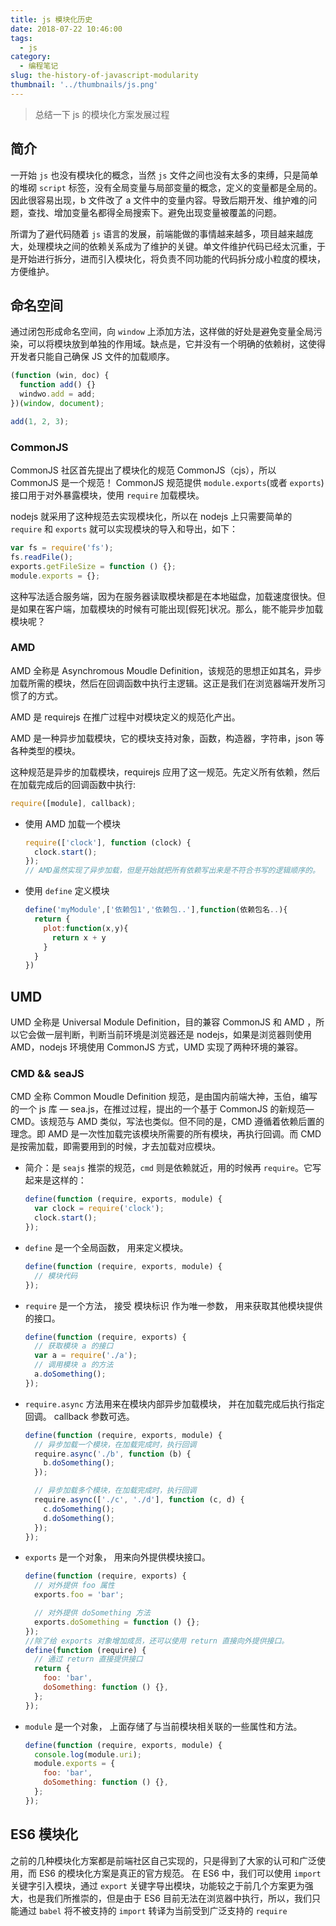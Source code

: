 ```yaml
---
title: js 模块化历史
date: 2018-07-22 10:46:00
tags:
  - js
category:
  - 编程笔记
slug: the-history-of-javascript-modularity
thumbnail: '../thumbnails/js.png'
---
```


> 总结一下 js 的模块化方案发展过程

## **简介**

一开始 `js` 也没有模块化的概念，当然 `js` 文件之间也没有太多的束缚，只是简单的堆砌 `script` 标签，没有全局变量与局部变量的概念，定义的变量都是全局的。因此很容易出现，b 文件改了 a 文件中的变量内容。导致后期开发、维护难的问题，查找、增加变量名都得全局搜索下。避免出现变量被覆盖的问题。

所谓为了避代码随着 `js` 语言的发展，前端能做的事情越来越多，项目越来越庞大，处理模块之间的依赖关系成为了维护的关键。单文件维护代码已经太沉重，于是开始进行拆分，进而引入模块化，将负责不同功能的代码拆分成小粒度的模块，方便维护。

## **命名空间**

通过闭包形成命名空间，向 `window` 上添加方法，这样做的好处是避免变量全局污染，可以将模块放到单独的作用域。缺点是，它并没有一个明确的依赖树，这使得开发者只能自己确保 JS 文件的加载顺序。

```js
(function (win, doc) {
  function add() {}
  windwo.add = add;
})(window, document);

add(1, 2, 3);
```

### **CommonJS**

CommonJS 社区首先提出了模块化的规范 CommonJS（cjs），所以 CommonJS 是一个规范！
CommonJS 规范提供 `module.exports`(或者 `exports`)接口用于对外暴露模块，使用 `require` 加载模块。

nodejs 就采用了这种规范去实现模块化，所以在 nodejs 上只需要简单的 `require` 和 `exports` 就可以实现模块的导入和导出，如下：

```js
var fs = require('fs');
fs.readFile();
exports.getFileSize = function () {};
module.exports = {};
```

这种写法适合服务端，因为在服务器读取模块都是在本地磁盘，加载速度很快。但是如果在客户端，加载模块的时候有可能出现[假死]状况。那么，能不能异步加载模块呢？

### **AMD**

AMD 全称是 Asynchromous Moudle Definition，该规范的思想正如其名，异步加载所需的模块，然后在回调函数中执行主逻辑。这正是我们在浏览器端开发所习惯了的方式。

AMD 是 requirejs 在推广过程中对模块定义的规范化产出。

AMD 是一种异步加载模块，它的模块支持对象，函数，构造器，字符串，json 等各种类型的模块。

这种规范是异步的加载模块，requirejs 应用了这一规范。先定义所有依赖，然后在加载完成后的回调函数中执行:

```js
require([module], callback);
```

- 使用 AMD 加载一个模块

  ```js
  require(['clock'], function (clock) {
    clock.start();
  });
  // AMD虽然实现了异步加载，但是开始就把所有依赖写出来是不符合书写的逻辑顺序的。
  ```

- 使用 `define` 定义模块

  ```js
  define('myModule',['依赖包1','依赖包..'],function(依赖包名..){
    return {
      plot:function(x,y){
        return x + y
      }
    }
  })
  ```

## **UMD**

UMD 全称是 Universal Module Definition，目的兼容 CommonJS 和 AMD ，所以它会做一层判断，判断当前环境是浏览器还是 nodejs，如果是浏览器则使用 AMD，nodejs 环境使用 CommonJS 方式，UMD 实现了两种环境的兼容。

### CMD && seaJS

CMD 全称 Common Moudle Definition 规范，是由国内前端大神，玉伯，编写的一个 js 库 — sea.js，在推过过程，提出的一个基于 CommonJS 的新规范—CMD。该规范与 AMD 类似，写法也类似。但不同的是，CMD 遵循着依赖后置的理念。即 AMD 是一次性加载完该模块所需要的所有模块，再执行回调。而 CMD 是按需加载，即需要用到的时候，才去加载对应模块。

- 简介：是 `seajs` 推崇的规范，`cmd` 则是依赖就近，用的时候再 `require`。它写起来是这样的：

  ```js
  define(function (require, exports, module) {
    var clock = require('clock');
    clock.start();
  });
  ```

- `define` 是一个全局函数， 用来定义模块。

  ```js
  define(function (require, exports, module) {
    // 模块代码
  });
  ```

- `require` 是一个方法， 接受 模块标识 作为唯一参数， 用来获取其他模块提供的接口。

  ```js
  define(function (require, exports) {
    // 获取模块 a 的接口
    var a = require('./a');
    // 调用模块 a 的方法
    a.doSomething();
  });
  ```

- `require.async` 方法用来在模块内部异步加载模块， 并在加载完成后执行指定回调。 callback 参数可选。

  ```js
  define(function (require, exports, module) {
    // 异步加载一个模块，在加载完成时，执行回调
    require.async('./b', function (b) {
      b.doSomething();
    });

    // 异步加载多个模块，在加载完成时，执行回调
    require.async(['./c', './d'], function (c, d) {
      c.doSomething();
      d.doSomething();
    });
  });
  ```

- `exports` 是一个对象， 用来向外提供模块接口。

  ```js
  define(function (require, exports) {
    // 对外提供 foo 属性
    exports.foo = 'bar';

    // 对外提供 doSomething 方法
    exports.doSomething = function () {};
  });
  //除了给 exports 对象增加成员，还可以使用 return 直接向外提供接口。
  define(function (require) {
    // 通过 return 直接提供接口
    return {
      foo: 'bar',
      doSomething: function () {},
    };
  });
  ```

- `module` 是一个对象， 上面存储了与当前模块相关联的一些属性和方法。

  ```js
  define(function (require, exports, module) {
    console.log(module.uri);
    module.exports = {
      foo: 'bar',
      doSomething: function () {},
    };
  });
  ```

## **ES6 模块化**

之前的几种模块化方案都是前端社区自己实现的，只是得到了大家的认可和广泛使用，而 ES6 的模块化方案是真正的官方规范。 在 ES6 中，我们可以使用 `import` 关键字引入模块，通过 `export` 关键字导出模块，功能较之于前几个方案更为强大，也是我们所推崇的，但是由于 ES6 目前无法在浏览器中执行，所以，我们只能通过 `babel` 将不被支持的 `import` 转译为当前受到广泛支持的 `require`
